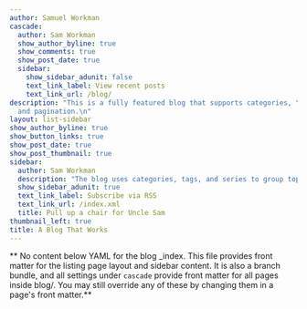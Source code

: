 ```yaml
---
author: Samuel Workman
cascade:
  author: Sam Workman
  show_author_byline: true
  show_comments: true
  show_post_date: true
  sidebar:
    show_sidebar_adunit: false
    text_link_label: View recent posts
    text_link_url: /blog/
description: "This is a fully featured blog that supports categories, \ntags, series,
  and pagination.\n"
layout: list-sidebar
show_author_byline: true
show_button_links: true
show_post_date: true
show_post_thumbnail: true
sidebar:
  author: Sam Workman
  description: "The blog uses categories, tags, and series to group topics. The blog addresses public policy, data science, issues in Appalachia, rural politics and policy, and imbibing culture and reviews, and recommendations."
  show_sidebar_adunit: true
  text_link_label: Subscribe via RSS
  text_link_url: /index.xml
  title: Pull up a chair for Uncle Sam 
thumbnail_left: true
title: A Blog That Works
---
```


** No content below YAML for the blog _index. This file provides front matter for the listing page layout and sidebar content. It is also a branch bundle, and all settings under `cascade` provide front matter for all pages inside blog/. You may still override any of these by changing them in a page's front matter.**
